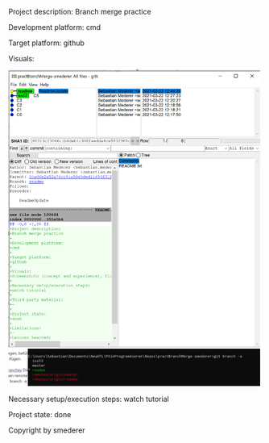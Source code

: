 Project description:
Branch merge practice

Development platform:
cmd

Target platform:
github

Visuals:

<img src="screenshot/screenshot.PNG" width=500>

<img src="screenshot/screenshot02.PNG" width=500>


Necessary setup/execution steps:
watch tutorial



Project state:
done


Copyright by smederer
